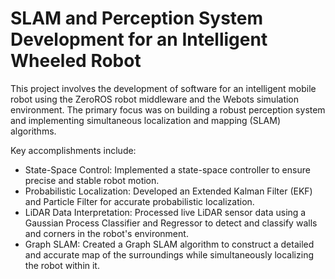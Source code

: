 # SLAM and Perception System Development for an Intelligent Wheeled Robot
This project involves the development of software for an intelligent mobile robot using the ZeroROS robot middleware and the Webots simulation environment. The primary focus was on building a robust perception system and implementing simultaneous localization and mapping (SLAM) algorithms.

Key accomplishments include:
- State-Space Control: Implemented a state-space controller to ensure precise and stable robot motion.
- Probabilistic Localization: Developed an Extended Kalman Filter (EKF) and Particle Filter for accurate probabilistic localization.
- LiDAR Data Interpretation: Processed live LiDAR sensor data using a Gaussian Process Classifier and Regressor to detect and classify walls and corners in the robot's environment.
- Graph SLAM: Created a Graph SLAM algorithm to construct a detailed and accurate map of the surroundings while simultaneously localizing the robot within it.
